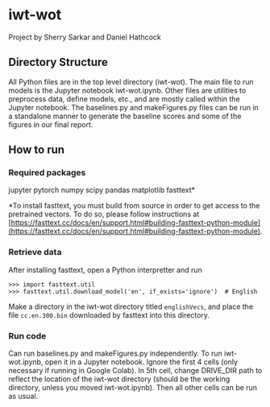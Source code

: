 # iwt-wot

Project by Sherry Sarkar and Daniel Hathcock

## Directory Structure

All Python files are in the top level directory (iwt-wot). The main file to run models is the Jupyter notebook iwt-wot.ipynb. Other files are utilities to preprocess data, define models, etc., and are mostly called within the Jupyter notebook. The baselines.py and makeFigures.py files can be run in a standalone manner to generate the baseline scores and some of the figures in our final report.

## How to run

### Required packages

jupyter
pytorch
numpy
scipy
pandas
matplotlib
fasttext*

*To install fasttext, you must build from source in order to get access to the pretrained vectors. To do so, please follow instructions at [https://fasttext.cc/docs/en/support.html#building-fasttext-python-module](https://fasttext.cc/docs/en/support.html#building-fasttext-python-module).

### Retrieve data

After installing fasttext, open a Python interpretter and run

```
>>> import fasttext.util
>>> fasttext.util.download_model('en', if_exists='ignore')  # English
```

Make a directory in the iwt-wot directory titled `englishVecs`, and place the file `cc.en.300.bin` downloaded by fasttext into this directory.

### Run code

Can run baselines.py and makeFigures.py independently. To run iwt-wot.ipynb, open it in a Jupyter notebook. Ignore the first 4 cells (only necessary if running in Google Colab). In 5th cell, change DRIVE_DIR path to reflect the location of the iwt-wot directory (should be the working directory, unless you moved iwt-wot.ipynb). Then all other cells can be run as usual. 